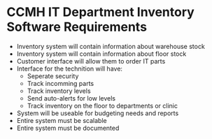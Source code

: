 CCMH IT Department Inventory Software Requirements
==================================================
+ Inventory system will contain information about warehouse stock
+ Inventory system will contain information about floor stock
+ Customer interface will allow them to order IT parts
+ Interface for the technition will have:
  + Seperate security
  + Track incomming parts
  + Track inventory levels
  + Send auto-alerts for low levels
  + Track inventory on the floor to departments or clinic
+ System will be useable for budgeting needs and reports
+ Entire system must be scalable
+ Entire system must be documented